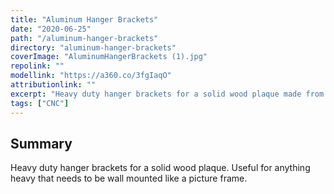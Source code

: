 ```yaml
---
title: "Aluminum Hanger Brackets"
date: "2020-06-25"
path: "/aluminum-hanger-brackets"
directory: "aluminum-hanger-brackets"
coverImage: "AluminumHangerBrackets (1).jpg"
repolink: ""
modellink: "https://a360.co/3fgIaqO"
attributionlink: ""
excerpt: "Heavy duty hanger brackets for a solid wood plaque made from aluminum."
tags: ["CNC"]
---
```


## Summary

Heavy duty hanger brackets for a solid wood plaque. Useful for anything heavy that needs to be wall mounted like a picture frame.
